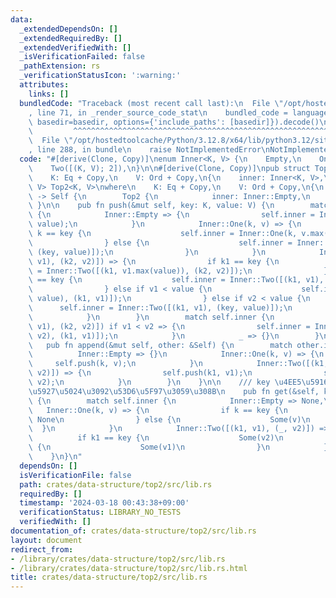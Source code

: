 ```yaml
---
data:
  _extendedDependsOn: []
  _extendedRequiredBy: []
  _extendedVerifiedWith: []
  _isVerificationFailed: false
  _pathExtension: rs
  _verificationStatusIcon: ':warning:'
  attributes:
    links: []
  bundledCode: "Traceback (most recent call last):\n  File \"/opt/hostedtoolcache/Python/3.12.8/x64/lib/python3.12/site-packages/onlinejudge_verify/documentation/build.py\"\
    , line 71, in _render_source_code_stat\n    bundled_code = language.bundle(stat.path,\
    \ basedir=basedir, options={'include_paths': [basedir]}).decode()\n          \
    \         ^^^^^^^^^^^^^^^^^^^^^^^^^^^^^^^^^^^^^^^^^^^^^^^^^^^^^^^^^^^^^^^^^^^^^^^^^^^^^^^^^\n\
    \  File \"/opt/hostedtoolcache/Python/3.12.8/x64/lib/python3.12/site-packages/onlinejudge_verify/languages/rust.py\"\
    , line 288, in bundle\n    raise NotImplementedError\nNotImplementedError\n"
  code: "#[derive(Clone, Copy)]\nenum Inner<K, V> {\n    Empty,\n    One(K, V),\n\
    \    Two([(K, V); 2]),\n}\n\n#[derive(Clone, Copy)]\npub struct Top2<K, V>\nwhere\n\
    \    K: Eq + Copy,\n    V: Ord + Copy,\n{\n    inner: Inner<K, V>,\n}\n\nimpl<K,\
    \ V> Top2<K, V>\nwhere\n    K: Eq + Copy,\n    V: Ord + Copy,\n{\n    pub fn new()\
    \ -> Self {\n        Top2 {\n            inner: Inner::Empty,\n        }\n   \
    \ }\n\n    pub fn push(&mut self, key: K, value: V) {\n        match self.inner\
    \ {\n            Inner::Empty => {\n                self.inner = Inner::One(key,\
    \ value);\n            }\n            Inner::One(k, v) => {\n                if\
    \ k == key {\n                    self.inner = Inner::One(k, v.max(value));\n\
    \                } else {\n                    self.inner = Inner::Two([(k, v),\
    \ (key, value)]);\n                }\n            }\n            Inner::Two([(k1,\
    \ v1), (k2, v2)]) => {\n                if k1 == key {\n                    self.inner\
    \ = Inner::Two([(k1, v1.max(value)), (k2, v2)]);\n                } else if k2\
    \ == key {\n                    self.inner = Inner::Two([(k1, v1), (k2, v2.max(value))]);\n\
    \                } else if v1 < value {\n                    self.inner = Inner::Two([(key,\
    \ value), (k1, v1)]);\n                } else if v2 < value {\n              \
    \      self.inner = Inner::Two([(k1, v1), (key, value)]);\n                }\n\
    \            }\n        }\n        match self.inner {\n            Inner::Two([(k1,\
    \ v1), (k2, v2)]) if v1 < v2 => {\n                self.inner = Inner::Two([(k2,\
    \ v2), (k1, v1)]);\n            }\n            _ => {}\n        }\n    }\n\n \
    \   pub fn append(&mut self, other: &Self) {\n        match other.inner {\n  \
    \          Inner::Empty => {}\n            Inner::One(k, v) => {\n           \
    \     self.push(k, v);\n            }\n            Inner::Two([(k1, v1), (k2,\
    \ v2)]) => {\n                self.push(k1, v1);\n                self.push(k2,\
    \ v2);\n            }\n        }\n    }\n\n    /// key \u4EE5\u5916\u306E\u6700\
    \u5927\u5024\u3092\u53D6\u5F97\u3059\u308B\n    pub fn get(&self, key: K) -> Option<V>\
    \ {\n        match self.inner {\n            Inner::Empty => None,\n         \
    \   Inner::One(k, v) => {\n                if k == key {\n                   \
    \ None\n                } else {\n                    Some(v)\n              \
    \  }\n            }\n            Inner::Two([(k1, v1), (_, v2)]) => {\n      \
    \          if k1 == key {\n                    Some(v2)\n                } else\
    \ {\n                    Some(v1)\n                }\n            }\n        }\n\
    \    }\n}\n"
  dependsOn: []
  isVerificationFile: false
  path: crates/data-structure/top2/src/lib.rs
  requiredBy: []
  timestamp: '2024-03-18 00:43:38+09:00'
  verificationStatus: LIBRARY_NO_TESTS
  verifiedWith: []
documentation_of: crates/data-structure/top2/src/lib.rs
layout: document
redirect_from:
- /library/crates/data-structure/top2/src/lib.rs
- /library/crates/data-structure/top2/src/lib.rs.html
title: crates/data-structure/top2/src/lib.rs
---
```

